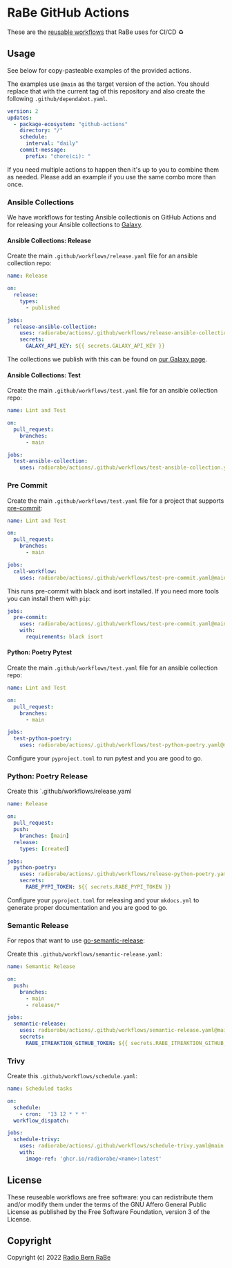 # RaBe GitHub Actions

These are the [reusable workflows](https://docs.github.com/en/actions/using-workflows/reusing-workflows)
that RaBe uses for CI/CD ♻️

## Usage

See below for copy-pasteable examples of the provided actions.

The examples use `@main` as the target version of the action. You should replace that with the current tag of this repository and also create the following `.github/dependabot.yaml`.

```yaml
version: 2
updates:
  - package-ecosystem: "github-actions"
    directory: "/"
    schedule:
      interval: "daily"
    commit-message:
      prefix: "chore(ci): "
```

If you need multiple actions to happen then it's up to you to combine them as needed. Please add an example if you use the same combo more than once.

### Ansible Collections

We have workflows for testing Ansible collectionis on GitHub Actions and for releasing your Ansible collections to [Galaxy](https://galaxy.ansible.com).

#### Ansible Collections: Release

Create the main `.github/workflows/release.yaml` file for an ansible collection repo:

```yaml
name: Release

on:
  release:
    types:
      - published

jobs:
  release-ansible-collection:
    uses: radiorabe/actions/.github/workflows/release-ansible-collection.yaml@main
    secrets:
      GALAXY_API_KEY: ${{ secrets.GALAXY_API_KEY }}
```

The collections we publish with this can be found on [our Galaxy page](https://galaxy.ansible.com/radiorabe).

#### Ansible Collections: Test

Create the main `.github/workflows/test.yaml` file for an ansible collection repo:

```yaml
name: Lint and Test

on:
  pull_request:
    branches:
      - main

jobs:
  test-ansible-collection:
    uses: radiorabe/actions/.github/workflows/test-ansible-collection.yaml@main
```

### Pre Commit

Create the main `.github/workflows/test.yaml` file for a project that supports [pre-commit](https://pre-commit.com/):

```yaml
name: Lint and Test

on:
  pull_request:
    branches:
      - main

jobs:
  call-workflow:
    uses: radiorabe/actions/.github/workflows/test-pre-commit.yaml@main
```

This runs pre-commit with black and isort installed. If you need more tools you can install them with `pip`:

```yaml
jobs:
  pre-commit:
    uses: radiorabe/actions/.github/workflows/test-pre-commit.yaml@main
    with:
      requirements: black isort
```

#### Python: Poetry Pytest

Create the main `.github/workflows/test.yaml` file for an ansible collection repo:

```yaml
name: Lint and Test

on:
  pull_request:
    branches:
      - main

jobs:
  test-python-poetry:
    uses: radiorabe/actions/.github/workflows/test-python-poetry.yaml@main
```

Configure your `pyproject.toml` to run pytest and you are good to go.

### Python: Poetry Release

Create this `.github/workflows/release.yaml

```yaml
name: Release

on:
  pull_request:
  push:
    branches: [main]
  release:
    types: [created]

jobs:
  python-poetry:
    uses: radiorabe/actions/.github/workflows/release-python-poetry.yaml@main
    secrets:
      RABE_PYPI_TOKEN: ${{ secrets.RABE_PYPI_TOKEN }}
```

Configure your `pyproject.toml` for releasing and your `mkdocs.yml` to generate proper documentation and you are good to go.


### Semantic Release

For repos that want to use [go-semantic-release](https://go-semantic-release.xyz):

Create this `.github/workflows/semantic-release.yaml`:

```yaml
name: Semantic Release

on:
  push:
    branches:
      - main
      - release/*

jobs:
  semantic-release:
    uses: radiorabe/actions/.github/workflows/semantic-release.yaml@main
    secrets:
      RABE_ITREAKTION_GITHUB_TOKEN: ${{ secrets.RABE_ITREAKTION_GITHUB_TOKEN }}
```

### Trivy

Create this `.github/workflows/schedule.yaml`:

```yaml
name: Scheduled tasks

on:
  schedule:
    - cron:  '13 12 * * *'
  workflow_dispatch:

jobs:
  schedule-trivy:
    uses: radiorabe/actions/.github/workflows/schedule-trivy.yaml@main
    with:
      image-ref: 'ghcr.io/radiorabe/<name>:latest'
```

## License

These reuseable workflows are free software: you can redistribute them and/or modify them under
the terms of the GNU Affero General Public License as published by the Free
Software Foundation, version 3 of the License.

## Copyright

Copyright (c) 2022 [Radio Bern RaBe](http://www.rabe.ch)
